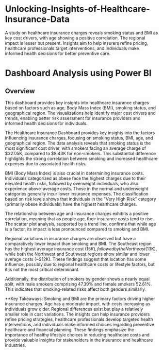 # Unlocking-Insights-of-Healthcare-Insurance-Data
 A study on healthcare insurance charges reveals smoking status and BMI as key cost drivers, with age showing a positive correlation. The regional impact is lesser but present. Insights aim to help insurers refine pricing, healthcare professionals target interventions, and individuals make informed health decisions for better preventive care.
# Dashboard Analysis using Power BI 
## Overview 
This dashboard provides key insights into healthcare insurance charges based on factors such as age, Body Mass Index (BMI), smoking status, and geographical region. The visualizations help identify major cost drivers and trends, enabling better risk assessment for insurance providers and informed health decisions for individuals.

The Healthcare Insurance Dashboard provides key insights into the factors influencing insurance charges, focusing on smoking status, BMI, age, and geographical region. The data analysis reveals that smoking status is the most significant cost driver, with smokers facing an average charge of $32.05K, compared to $8.43K for non-smokers. This substantial difference highlights the strong correlation between smoking and increased healthcare expenses due to associated health risks.

BMI (Body Mass Index) is also crucial in determining insurance costs. Individuals categorized as obese face the highest charges due to their elevated health risks, followed by overweight individuals, who also experience above-average costs. Those in the normal and underweight categories generally incur lower insurance expenses. The classification based on risk levels shows that individuals in the "Very High Risk" category (primarily obese individuals) have the highest healthcare charges.

The relationship between age and insurance charges exhibits a positive correlation, meaning that as people age, their insurance costs tend to rise. The scatter plot analysis, supported by a trend line, confirms that while age is a factor, its impact is less pronounced compared to smoking and BMI.

Regional variations in insurance charges are observed but have a comparatively lower impact than smoking and BMI. The Southeast region has the highest average insurance cost ($15K), followed by the Northeast ($13K), while both the Northwest and Southwest regions show similar and lower average costs (~$12K). These findings suggest that location has some influence, possibly due to regional healthcare costs or lifestyle factors, but it is not the most critical determinant.

Additionally, the distribution of smokers by gender shows a nearly equal split, with male smokers comprising 47.39% and female smokers 52.61%. This indicates that smoking-related risks affect both genders similarly.

**Key Takeaways:
Smoking and BMI are the primary factors driving higher insurance charges.
Age has a moderate impact, with costs increasing as individuals grow older.
Regional differences exist but play a relatively smaller role in cost variations.
The insights can help insurance providers refine pricing strategies, healthcare professionals develop targeted health interventions, and individuals make informed choices regarding preventive healthcare and financial planning.
These findings emphasize the importance of healthy lifestyle choices in reducing healthcare costs and provide valuable insights for stakeholders in the insurance and healthcare industries.
